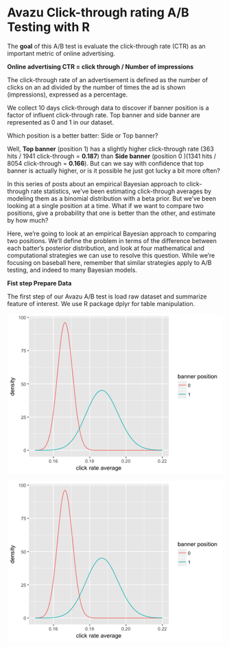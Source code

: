 # Avazu Click-through rating A/B Testing with R

The **goal** of this A/B test is evaluate the click-through rate (CTR) as an important metric of online advertising. 

**Online advertising CTR = click through / Number of impressions**

The click-through rate of an advertisement is defined as the number of clicks on an ad divided by the number of times the ad is shown (impressions), expressed as a percentage.

We collect 10 days click-through data to discover if banner position is a factor of influent click-through rate. Top banner and side banner are represented as 0 and 1 in our dataset. 

Which position is a better batter: Side or Top banner?

Well, **Top banner** (position 1) has a slightly higher click-through rate (363 hits / 1941 click-through = **0.187**) than **Side banner** (position 0 )(1341 hits / 8054 click-through = **0.166**). But can we say with confidence that top banner is actually higher, or is it possible he just got lucky a bit more often?

In this series of posts about an empirical Bayesian approach to click-through rate statistics, we’ve been estimating click-through averages by modeling them as a binomial distribution with a beta prior. But we’ve been looking at a single position at a time. What if we want to compare two positions, give a probability that one is better than the other, and estimate by how much? 

Here, we’re going to look at an empirical Bayesian approach to comparing two positions. We’ll define the problem in terms of the difference between each batter’s posterior distribution, and look at four mathematical and computational strategies we can use to resolve this question. While we’re focusing on baseball here, remember that similar strategies apply to A/B testing, and indeed to many Bayesian models.

**Fist step Prepare Data**

The first step of our Avazu A/B test is load raw dataset and summarize feature of interest. We use R package dplyr for table manipulation.


![alt text](https://github.com/woburenshini/Avazu-Banner-Position-A-B-Testing-with-R/blob/master/Rplot01.png?raw=true)







![alt text](https://github.com/woburenshini/Avazu-Banner-Position-A-B-Testing-with-R/blob/master/Rplot01.png?raw=true)
